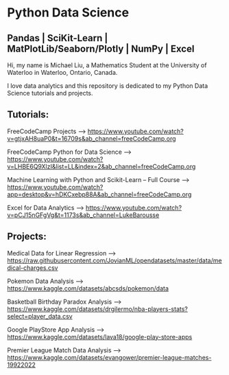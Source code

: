 # Python Data Science 
## Pandas | SciKit-Learn | MatPlotLib/Seaborn/Plotly | NumPy | Excel
Hi, my name is Michael Liu, a Mathematics Student at the University of Waterloo in Waterloo, Ontario, Canada.

I love data analytics and this repository is dedicated to my Python Data Science tutorials and projects.

## Tutorials:
FreeCodeCamp Projects --> https://www.youtube.com/watch?v=gtjxAH8uaP0&t=16709s&ab_channel=freeCodeCamp.org

FreeCodeCamp Python for Data Science --> https://www.youtube.com/watch?v=LHBE6Q9XlzI&list=LL&index=2&ab_channel=freeCodeCamp.org

Machine Learning with Python and Scikit-Learn – Full Course --> https://www.youtube.com/watch?app=desktop&v=hDKCxebp88A&ab_channel=freeCodeCamp.org

Excel for Data Analytics --> https://www.youtube.com/watch?v=pCJ15nGFgVg&t=1173s&ab_channel=LukeBarousse

## Projects:
Medical Data for Linear Regression --> https://raw.githubusercontent.com/JovianML/opendatasets/master/data/medical-charges.csv

Pokemon Data Analysis --> https://www.kaggle.com/datasets/abcsds/pokemon/data

Basketball Birthday Paradox Analysis --> https://www.kaggle.com/datasets/drgilermo/nba-players-stats?select=player_data.csv

Google PlayStore App Analysis --> https://www.kaggle.com/datasets/lava18/google-play-store-apps

Premier League Match Data Analysis --> https://www.kaggle.com/datasets/evangower/premier-league-matches-19922022



  

